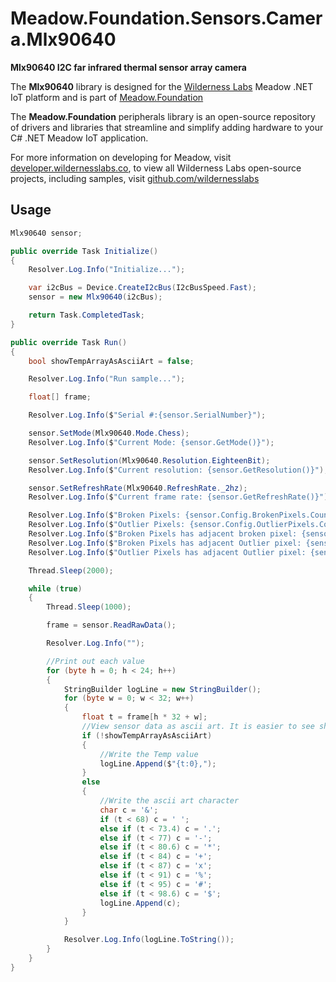 # Meadow.Foundation.Sensors.Camera.Mlx90640

**Mlx90640 I2C far infrared thermal sensor array camera**

The **Mlx90640** library is designed for the [Wilderness Labs](www.wildernesslabs.co) Meadow .NET IoT platform and is part of [Meadow.Foundation](https://developer.wildernesslabs.co/Meadow/Meadow.Foundation/)

The **Meadow.Foundation** peripherals library is an open-source repository of drivers and libraries that streamline and simplify adding hardware to your C# .NET Meadow IoT application.

For more information on developing for Meadow, visit [developer.wildernesslabs.co](http://developer.wildernesslabs.co/), to view all Wilderness Labs open-source projects, including samples, visit [github.com/wildernesslabs](https://github.com/wildernesslabs/)

## Usage

```csharp
Mlx90640 sensor;

public override Task Initialize()
{
    Resolver.Log.Info("Initialize...");

    var i2cBus = Device.CreateI2cBus(I2cBusSpeed.Fast);
    sensor = new Mlx90640(i2cBus);

    return Task.CompletedTask;
}

public override Task Run()
{
    bool showTempArrayAsAsciiArt = false;

    Resolver.Log.Info("Run sample...");

    float[] frame;

    Resolver.Log.Info($"Serial #:{sensor.SerialNumber}");

    sensor.SetMode(Mlx90640.Mode.Chess);
    Resolver.Log.Info($"Current Mode: {sensor.GetMode()}");

    sensor.SetResolution(Mlx90640.Resolution.EighteenBit);
    Resolver.Log.Info($"Current resolution: {sensor.GetResolution()}");

    sensor.SetRefreshRate(Mlx90640.RefreshRate._2hz);
    Resolver.Log.Info($"Current frame rate: {sensor.GetRefreshRate()}");

    Resolver.Log.Info($"Broken Pixels: {sensor.Config.BrokenPixels.Count}");
    Resolver.Log.Info($"Outlier Pixels: {sensor.Config.OutlierPixels.Count}");
    Resolver.Log.Info($"Broken Pixels has adjacent broken pixel: {sensor.Config.BrokenPixelHasAdjacentBrokenPixel}");
    Resolver.Log.Info($"Broken Pixels has adjacent Outlier pixel: {sensor.Config.BrokenPixelHasAdjacentOutlierPixel}");
    Resolver.Log.Info($"Outlier Pixels has adjacent Outlier pixel: {sensor.Config.OutlierPixelHasAdjacentOutlierPixel}");

    Thread.Sleep(2000);

    while (true)
    {
        Thread.Sleep(1000);

        frame = sensor.ReadRawData();

        Resolver.Log.Info("");

        //Print out each value
        for (byte h = 0; h < 24; h++)
        {
            StringBuilder logLine = new StringBuilder();
            for (byte w = 0; w < 32; w++)
            {
                float t = frame[h * 32 + w];
                //View sensor data as ascii art. It is easier to see shapes, like your fingers.
                if (!showTempArrayAsAsciiArt)
                {
                    //Write the Temp value
                    logLine.Append($"{t:0},");
                }
                else
                {
                    //Write the ascii art character
                    char c = '&';
                    if (t < 68) c = ' ';
                    else if (t < 73.4) c = '.';
                    else if (t < 77) c = '-';
                    else if (t < 80.6) c = '*';
                    else if (t < 84) c = '+';
                    else if (t < 87) c = 'x';
                    else if (t < 91) c = '%';
                    else if (t < 95) c = '#';
                    else if (t < 98.6) c = '$';
                    logLine.Append(c);
                }
            }

            Resolver.Log.Info(logLine.ToString());
        }
    }
}

```
